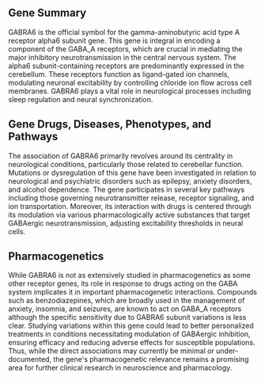 ## Gene Summary
GABRA6 is the official symbol for the gamma-aminobutyric acid type A receptor alpha6 subunit gene. This gene is integral in encoding a component of the GABA_A receptors, which are crucial in mediating the major inhibitory neurotransmission in the central nervous system. The alpha6 subunit-containing receptors are predominantly expressed in the cerebellum. These receptors function as ligand-gated ion channels, modulating neuronal excitability by controlling chloride ion flow across cell membranes. GABRA6 plays a vital role in neurological processes including sleep regulation and neural synchronization.

## Gene Drugs, Diseases, Phenotypes, and Pathways
The association of GABRA6 primarily revolves around its centrality in neurological conditions, particularly those related to cerebellar function. Mutations or dysregulation of this gene have been investigated in relation to neurological and psychiatric disorders such as epilepsy, anxiety disorders, and alcohol dependence. The gene participates in several key pathways including those governing neurotransmitter release, receptor signaling, and ion transportation. Moreover, its interaction with drugs is centered through its modulation via various pharmacologically active substances that target GABAergic neurotransmission, adjusting excitability thresholds in neural cells.

## Pharmacogenetics
While GABRA6 is not as extensively studied in pharmacogenetics as some other receptor genes, its role in response to drugs acting on the GABA system implicates it in important pharmacogenetic interactions. Compounds such as benzodiazepines, which are broadly used in the management of anxiety, insomnia, and seizures, are known to act on GABA_A receptors although the specific sensitivity due to GABRA6 subunit variations is less clear. Studying variations within this gene could lead to better personalized treatments in conditions necessitating modulation of GABAergic inhibition, ensuring efficacy and reducing adverse effects for susceptible populations. Thus, while the direct associations may currently be minimal or under-documented, the gene's pharmacogenetic relevance remains a promising area for further clinical research in neuroscience and pharmacology.